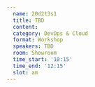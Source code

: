 ```yaml
---
  name: 20d2t3s1
  title: TBD
  content:
  category: DevOps & Cloud
  format: Workshop
  speakers: TBD
  room: Showroom
  time_start: '10:15'
  time_end: '12:15'
  slot: am
---
```


